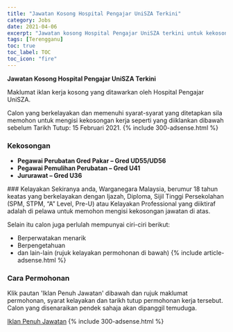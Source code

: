 ```yaml
---
title: "Jawatan Kosong Hospital Pengajar UniSZA Terkini" 
category: Jobs 
date: 2021-04-06 
excerpt: "Jawatan kosong Hospital Pengajar UniSZA terkini untuk kekosongan Pegawai Perubatan Gred Pakar – Gred UD55/UD56,Pegawai Pemulihan Perubatan – Gred U41 ,Jururawat – Gred U36" 
tags: [Terengganu] 
toc: true 
toc_label: TOC 
toc_icon: "fire" 
--- 
```


**Jawatan Kosong Hospital Pengajar UniSZA Terkini**

Maklumat iklan kerja kosong yang ditawarkan oleh Hospital Pengajar UniSZA. 

Calon yang berkelayakan dan memenuhi syarat-syarat yang ditetapkan sila memohon untuk mengisi kekosongan kerja seperti yang diiklankan dibawah sebelum Tarikh Tutup: 15 Februari 2021. 
{% include 300-adsense.html %} 
### Kekosongan 
<ul>
<li><strong>Pegawai Perubatan Gred Pakar &#8211; Gred UD55/UD56</strong></li>
<li><strong>Pegawai Pemulihan Perubatan &#8211; Gred U41&#160;</strong></li>
<li><strong>Jururawat &#8211; Gred U36</strong></li>
</ul> 
### Kelayakan 
Sekiranya anda, Warganegara Malaysia, berumur 18 tahun keatas yang berkelayakan dengan Ijazah, Diploma, Sijil Tinggi Persekolahan (SPM, STPM, “A” Level, Pre-U) atau Kelayakan Professional yang diiktiraf adalah di pelawa untuk memohon mengisi kekosongan jawatan di atas.

Selain itu calon juga perlulah mempunyai ciri-ciri berikut:
- Berperwatakan menarik
- Berpengetahuan
- dan lain-lain (rujuk kelayakan permohonan di bawah) 
{% include article-adsense.html %} 
### Cara Permohonan 
Klik pautan 'Iklan Penuh Jawatan' dibawah dan rujuk maklumat permohonan, syarat kelayakan dan tarikh tutup permohonan kerja tersebut.
Calon yang disenaraikan pendek sahaja akan dipanggil temuduga.

<a href="https://ejawatan.unisza.edu.my/jaw2/upload/iklan/20210208124553874.pdf" class="btn btn--info" target="_blank" rel="nofollow noopenner">Iklan Penuh Jawatan</a> 
{% include 300-adsense.html %} 
